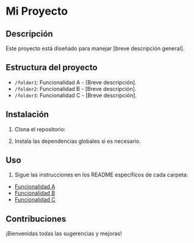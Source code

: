 # Mi Proyecto

## Descripción

Este proyecto está diseñado para manejar [breve descripción general].

## Estructura del proyecto

- `/folder1`: Funcionalidad A - [Breve descripción].
- `/folder2`: Funcionalidad B - [Breve descripción].
- `/folder3`: Funcionalidad C - [Breve descripción].

## Instalación

1. Clona el repositorio:

2. Instala las dependencias globales si es necesario.

## Uso

1. Sigue las instrucciones en los README específicos de cada carpeta:

- [Funcionalidad A](folder1/README.md)
- [Funcionalidad B](folder2/README.md)
- [Funcionalidad C](folder3/README.md)

## Contribuciones

¡Bienvenidas todas las sugerencias y mejoras!
